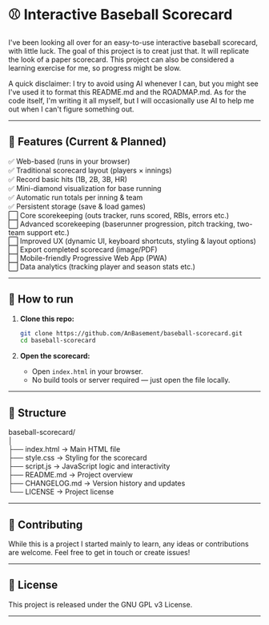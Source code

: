 # ⚾ Interactive Baseball Scorecard  

I've been looking all over for an easy-to-use interactive baseball scorecard, with little luck.
The goal of this project is to creat just that. It will replicate the look of a paper scorecard.
This project can also be considered a learning exercise for me, so progress might be slow.

A quick disclaimer: I try to avoid using AI whenever I can, but you might see I've used it to format this README.md and the ROADMAP.md.
As for the code itself, I'm writing it all myself, but I will occasionally use AI to help me out when I can't figure something out.

---

## 🎯 Features (Current & Planned)  

✅ Web-based (runs in your browser)  
✅ Traditional scorecard layout (players × innings)  
✅ Record basic hits (1B, 2B, 3B, HR)  
✅ Mini-diamond visualization for base running  
✅ Automatic run totals per inning & team  
✅ Persistent storage (save & load games)  
⬜ Core scorekeeping (outs tracker, runs scored, RBIs, errors etc.)  
⬜ Advanced scorekeeping (baserunner progression, pitch tracking, two-team support etc.)  
⬜ Improved UX (dynamic UI, keyboard shortcuts, styling & layout options)  
⬜ Export completed scorecard (image/PDF)  
⬜ Mobile-friendly Progressive Web App (PWA)  
⬜ Data analytics (tracking player and season stats etc.)  

---

## 🚀 How to run  

1. **Clone this repo:**  
   ```bash
   git clone https://github.com/AnBasement/baseball-scorecard.git  
   cd baseball-scorecard
   ```
   
2. **Open the scorecard:**  
   - Open `index.html` in your browser.  
   - No build tools or server required — just open the file locally.

---

## 📂 Structure  

baseball-scorecard/  
│  
├── index.html                → Main HTML file  
├── style.css                 → Styling for the scorecard  
├── script.js                 → JavaScript logic and interactivity  
├── README.md                 → Project overview  
├── CHANGELOG.md              → Version history and updates  
└── LICENSE                   → Project license

---

## 🤝 Contributing  

While this is a project I started mainly to learn, any ideas or contributions are welcome. Feel free to get in touch or create issues!

---

## 📜 License  

This project is released under the GNU GPL v3 License.  

---
